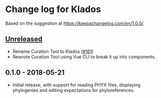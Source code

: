 # Change log for Klados

Based on the suggestion at https://keepachangelog.com/en/1.0.0/.

## [Unreleased]
- Rename Curation Tool to Klados ([#161](https://github.com/phyloref/curation-tool/issues/161))
- Rewrote Curation Tool using Vue CLI to break it up into components.

## 0.1.0 - 2018-05-21
- Initial release, with support for reading PHYX files, displaying phylogenies
  and editing expectations for phyloreferences.

[Unreleased]: https://github.com/phyloref/curation-tool/compare/v0.1...HEAD
